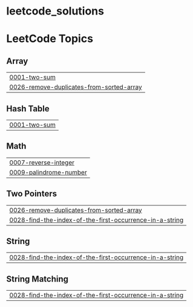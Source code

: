 # leetcode_solutions
<!---LeetCode Topics Start-->
# LeetCode Topics
## Array
|  |
| ------- |
| [0001-two-sum](https://github.com/srajankumar1/leetcode_solutions/tree/master/0001-two-sum) |
| [0026-remove-duplicates-from-sorted-array](https://github.com/srajankumar1/leetcode_solutions/tree/master/0026-remove-duplicates-from-sorted-array) |
## Hash Table
|  |
| ------- |
| [0001-two-sum](https://github.com/srajankumar1/leetcode_solutions/tree/master/0001-two-sum) |
## Math
|  |
| ------- |
| [0007-reverse-integer](https://github.com/srajankumar1/leetcode_solutions/tree/master/0007-reverse-integer) |
| [0009-palindrome-number](https://github.com/srajankumar1/leetcode_solutions/tree/master/0009-palindrome-number) |
## Two Pointers
|  |
| ------- |
| [0026-remove-duplicates-from-sorted-array](https://github.com/srajankumar1/leetcode_solutions/tree/master/0026-remove-duplicates-from-sorted-array) |
| [0028-find-the-index-of-the-first-occurrence-in-a-string](https://github.com/srajankumar1/leetcode_solutions/tree/master/0028-find-the-index-of-the-first-occurrence-in-a-string) |
## String
|  |
| ------- |
| [0028-find-the-index-of-the-first-occurrence-in-a-string](https://github.com/srajankumar1/leetcode_solutions/tree/master/0028-find-the-index-of-the-first-occurrence-in-a-string) |
## String Matching
|  |
| ------- |
| [0028-find-the-index-of-the-first-occurrence-in-a-string](https://github.com/srajankumar1/leetcode_solutions/tree/master/0028-find-the-index-of-the-first-occurrence-in-a-string) |
<!---LeetCode Topics End-->